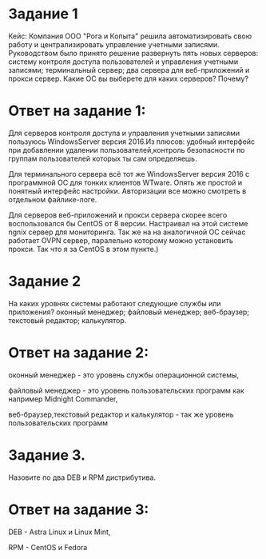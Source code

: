 # Задание 1
Кейс:
Компания ООО "Рога и Копыта" решила автоматизировать свою работу и централизировать управление учетными записями. Руководством было принято решение развернуть пять новых серверов:
систему контроля доступа пользователей и управления учетными записями;
терминальный сервер;
два сервера для веб-приложений и прокси сервер.
Какие ОС вы выберете для каких серверов? Почему?
# Ответ на задание 1:
Для серверов контроля доступа и управления учетными записями пользуюсь WindowsServer версия 2016.Из плюсов: удобный интерфейс при добавлении удалении пользователей,контроль безопасности по группам пользователей которых ты сам определяешь.

Для терминального сервера всё тот же  WindowsServer версия 2016 с программной ОС для тонких клиентов  WTware. Опять же простой и понятный интерфейс настройки. Авторизации все можно смотреть в отдельном файлике-логе.

Для серверов веб-приложений и прокси сервера скорее всего воспользовался бы CentOS от 8 версии. Настраивал на этой системе ngnix сервер для мониторинга. Так же на на аналогичной ОС сейчас работает OVPN сервер, паралельно  которому можно установить прокси. Так что я за CentOS в этом пункте.)

# Задание 2
На каких уровнях системы работают следующие службы или приложения?
оконный менеджер;
файловый менеджер;
веб-браузер;
текстовый редактор;
калькулятор.
# Ответ на задание 2:
оконный менеджер - это уровень службы операционной системы,

файловый менеджер - это  уровень пользовательских программ как например Midnight Commander,

веб-браузер,текстовый редактор и калькулятор  - так же уровень пользовательских программ
# Задание 3.
Назовите по два DEB и RPM дистрибутива.
# Ответ на задание 3:
DEB -  Astra Linux и Linux Mint,

RPM -  CentOS и Fedora
